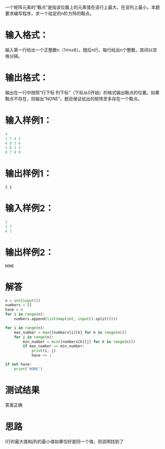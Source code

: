 一个矩阵元素的“鞍点”是指该位置上的元素值在该行上最大、在该列上最小。本题要求编写程序，求一个给定的n阶方阵的鞍点。
# 输入格式：
输入第一行给出一个正整数n（1≤n≤6）。随后n行，每行给出n个整数，其间以空格分隔。
# 输出格式：
输出在一行中按照“行下标 列下标”（下标从0开始）的格式输出鞍点的位置。如果鞍点不存在，则输出“NONE”。题目保证给出的矩阵至多存在一个鞍点。
# 输入样例1：
```python
4
1 7 4 1
4 8 3 6
1 6 1 2
0 7 8 9
```
# 输出样例1：
`2 1`
# 输入样例2：
```python
2
1 7
4 1
```
# 输出样例2：
`NONE`
# 解答
```python
n = int(input())
numbers = []
have = 0
for i in range(n):
    numbers.append(list(map(int, input().split())))

for i in range(n):
    max_number = max([numbers[i][k] for k in range(n)])
    for j in range(n):
        min_number = min([numbers[k][j] for k in range(n)])
        if max_number == min_number:
            print(i, j)
            have += 1

if not have:
    print('NONE')
```
# 测试结果
答案正确
# 思路
i行的最大值和j列的最小值如果恰好是同一个值，则说明找到了
